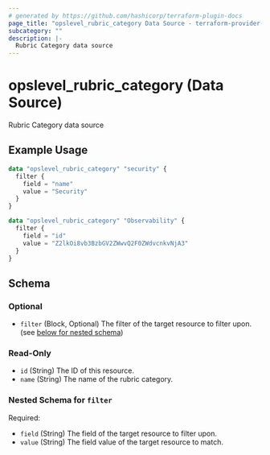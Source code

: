 ```yaml
---
# generated by https://github.com/hashicorp/terraform-plugin-docs
page_title: "opslevel_rubric_category Data Source - terraform-provider-opslevel"
subcategory: ""
description: |-
  Rubric Category data source
---
```


# opslevel_rubric_category (Data Source)

Rubric Category data source

## Example Usage

```terraform
data "opslevel_rubric_category" "security" {
  filter {
    field = "name"
    value = "Security"
  }
}

data "opslevel_rubric_category" "Observability" {
  filter {
    field = "id"
    value = "Z2lkOi8vb3BzbGV2ZWwvQ2F0ZWdvcnkvNjA3"
  }
}
```

<!-- schema generated by tfplugindocs -->
## Schema

### Optional

- `filter` (Block, Optional) The filter of the target resource to filter upon. (see [below for nested schema](#nestedblock--filter))

### Read-Only

- `id` (String) The ID of this resource.
- `name` (String) The name of the rubric category.

<a id="nestedblock--filter"></a>
### Nested Schema for `filter`

Required:

- `field` (String) The field of the target resource to filter upon.
- `value` (String) The field value of the target resource to match.


